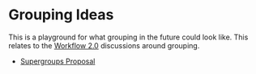 # Grouping Ideas

This is a playground for what grouping in the future could look like.  This relates to the
[Workflow 2.0](https://github.com/getsentry/sentry/discussions/34970) discussions around
grouping.

* [Supergroups Proposal](SUPERGROUPS.md)
